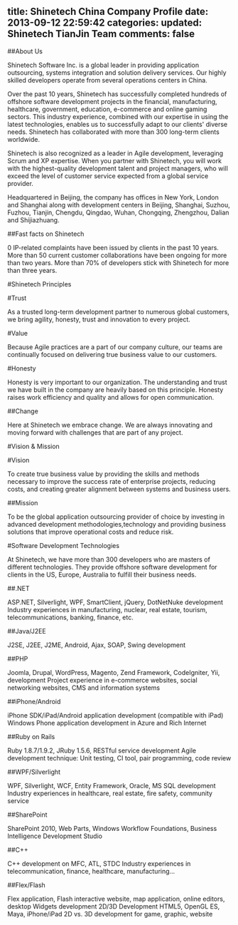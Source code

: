 title: Shinetech China Company Profile
date: 2013-09-12 22:59:42
categories: 
updated: Shinetech TianJin Team
comments: false
---

##About Us

Shinetech Software Inc. is a global leader in providing application outsourcing, systems integration and solution delivery services. Our highly skilled developers operate from several operations centers in China.

Over the past 10 years, Shinetech has successfully completed hundreds of offshore software development projects in the financial, manufacturing, healthcare, government, education, e-commerce and online gaming sectors. This industry experience, combined with our expertise in using the latest technologies, enables us to successfully adapt to our clients' diverse needs. Shinetech has collaborated with more than 300 long-term clients worldwide.

Shinetech is also recognized as a leader in Agile development, leveraging Scrum and XP expertise. When you partner with Shinetech, you will work with the highest-quality development talent and project managers, who will exceed the level of customer service expected from a global service provider.

Headquartered in Beijing, the company has offices in New York, London and Shanghai along with development centers in Beijing, Shanghai, Suzhou, Fuzhou, Tianjin, Chengdu, Qingdao, Wuhan, Chongqing, Zhengzhou, Dalian and Shijiazhuang.

##Fast facts on Shinetech

0 IP-related complaints have been issued by clients in the past 10 years.
More than 50 current customer collaborations have been ongoing for more than two years.
More than 70% of developers stick with Shinetech for more than three years.

#Shinetech Principles

#Trust

As a trusted long-term development partner to numerous global customers, we bring agility, honesty, trust and innovation to every project.

#Value

Because Agile practices are a part of our company culture, our teams are continually focused on delivering true business value to our customers.

#Honesty

Honesty is very important to our organization. The understanding and trust we have built in the company are heavily based on this principle. Honesty raises work efficiency and quality and allows for open communication.

##Change

Here at Shinetech we embrace change. We are always innovating and moving forward with challenges that are part of any project.

#Vision & Mission

#Vision

To create true business value by providing the skills and methods necessary to improve the success rate of enterprise projects, reducing costs, and creating greater alignment between systems and business users.

##Mission

To be the global application outsourcing provider of choice by investing in advanced development methodologies,technology and providing business solutions that improve operational costs and reduce risk.

#Software Development Technologies

At Shinetech, we have more than 300 developers who are masters of different technologies. They provide offshore software development for clients in the US, Europe, Australia to fulfill their business needs.

##.NET

ASP.NET, Silverlight, WPF, SmartClient, jQuery, DotNetNuke development Industry experiences in manufacturing, nuclear, real estate, tourism, telecommunications, banking, finance, etc.

##Java/J2EE

J2SE, J2EE, J2ME, Android, Ajax, SOAP, Swing development

##PHP

Joomla, Drupal, WordPress, Magento, Zend Framework, CodeIgniter, Yii, development Project experience in e-commerce websites, social networking websites, CMS and information systems

##iPhone/Android

iPhone SDK/iPad/Android application development (compatible with iPad) Windows Phone application development in Azure and Rich Internet

##Ruby on Rails

Ruby 1.8.7/1.9.2, JRuby 1.5.6, RESTful service development Agile development technique: Unit testing, CI tool, pair programming, code review

##WPF/Silverlight

WPF, Silverlight, WCF, Entity Framework, Oracle, MS SQL development Industry experiences in healthcare, real estate, fire safety, community service

##SharePoint

SharePoint 2010, Web Parts, Windows Workflow Foundations, Business Intelligence Development Studio

##C++

C++ development on MFC, ATL, STDC Industry experiences in telecommunication, finance, healthcare, manufacturing…

##Flex/Flash

Flex application, Flash interactive website, map application, online editors, desktop Widgets development 2D/3D Development HTML5, OpenGL ES, Maya, iPhone/iPad 2D vs. 3D development for game, graphic, website